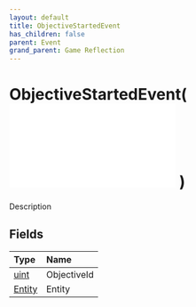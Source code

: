 ```yaml
---
layout: default
title: ObjectiveStartedEvent
has_children: false
parent: Event
grand_parent: Game Reflection
---
```

# ObjectiveStartedEvent( ![ EntityEventBase ](/game-reflection/events/entity_event_base.md) )
Description 

## Fields
| Type | Name |
|:-------------|:--------------|
| [uint](/game-reflection/components/uint.md) | ObjectiveId |
| [Entity](/game-reflection/classes/entity.md) | Entity |
